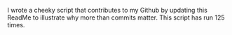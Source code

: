 I wrote a cheeky script that contributes to my Github by updating this ReadMe to illustrate why more than commits matter. This script has run 125 times.